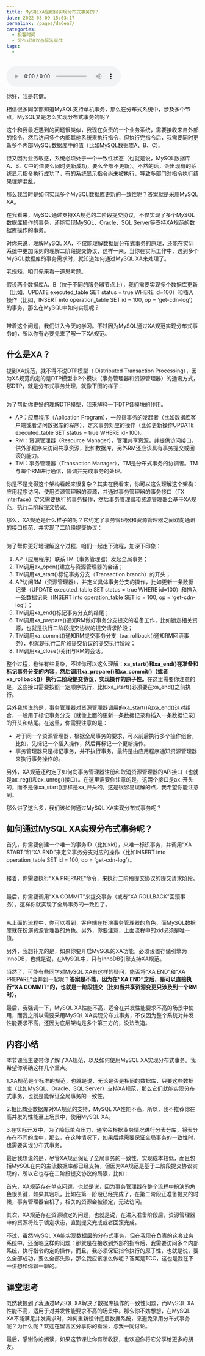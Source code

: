 ```yaml
---
title: MySQLXA是如何实现分布式事务的？
date: 2022-03-09 15:03:17
permalink: /pages/da6ea7/
categories:
  - 极客时间
  - 分布式协议与算法实战
tags:
  - 
---
```

<audio title="加餐.MySQLXA是如何实现分布式事务的？" src="https://static001.geekbang.org/resource/audio/bd/03/bd95de5183ba578c7dc5dc5525cc4b03.mp3" controls="controls"></audio> 
<p>你好，我是韩健。</p><p>相信很多同学都知道MySQL支持单机事务，那么在分布式系统中，涉及多个节点，MySQL又是怎么实现分布式事务的呢？</p><p>这个和我最近遇到的问题很类似，我现在负责的一个业务系统，需要接收来自外部的指令，然后访问多个内部其他系统来执行指令，但执行完指令后，我需要同时更新多个内部MySQL数据库中的值（比如MySQL数据库A、B、C）。</p><p>但又因为业务敏感，系统必须处于一个一致性状态（也就是说，MySQL数据库A、B、C中的值要么同时更新成功，要么全部不更新）。不然的话，会出现有的系统显示指令执行成功了，有的系统显示指令尚未被执行，导致多部门对指令执行结果理解混乱。</p><p>那么我当时是如何实现多个MySQL数据库更新的一致性呢？答案就是采用MySQL XA。</p><p>在我看来，MySQL通过支持XA规范的二阶段提交协议，不仅实现了多个MySQL数据库操作的事务，还能实现MySQL、Oracle、SQL Server等支持XA规范的数据库操作的事务。</p><p>对你来说，理解MySQL XA，不仅能理解数据层分布式事务的原理，还能在实际系统中更加深刻的理解二阶段提交协议，这样一来，当你在实际工作中，遇到多个MySQL数据库的事务需求时，就知道如何通过MySQL XA来处理了。</p><!-- [[[read_end]]] --><p>老规矩，咱们先来看一道思考题。</p><p>假设两个数据库A、B（位于不同的服务器节点上），我们需要实现多个数据库更新（比如，UPDATE executed_table SET status = true WHERE id=100）和插入操作（比如，INSERT into operation_table SET id = 100, op = ‘get-cdn-log’）的事务，那么在MySQL中如何实现呢？</p><p><img src="https://static001.geekbang.org/resource/image/92/e4/92164eafa6604e334b22d245d1543ce4.jpg" alt=""></p><p>带着这个问题，我们进入今天的学习。不过因为MySQL通过XA规范实现分布式事务的，所以你有必要先来了解一下XA规范。</p><h2>什么是XA？</h2><p>提到XA规范，就不得不说DTP模型（ Distributed Transaction Processing），因为XA规范约定的是DTP模型中2个模块（事务管理器和资源管理器）的通讯方式，那DTP，就是分布式事务处理，就像下图的样子：</p><p><img src="https://static001.geekbang.org/resource/image/a0/93/a08794d4a09101fdc0789496a50db193.jpg" alt=""></p><p>为了帮助你更好的理解DTP模型，我来解释一下DTP各模块的作用。</p><ul>
<li>AP：应用程序（Aplication Program），一般指事务的发起者（比如数据库客户端或者访问数据库的程序），定义事务对应的操作（比如更新操作UPDATE executed_table SET status = true WHERE id=100）。</li>
<li>RM：资源管理器（Resource Manager），管理共享资源，并提供访问接口，供外部程序来访问共享资源，比如数据库，另外RM还应该具有事务提交或回滚的能力。</li>
<li>TM：事务管理器（Transaction Manager），TM是分布式事务的协调者。TM与每个RM进行通信，协调并完成事务的处理。</li>
</ul><p>你是不是觉得这个架构看起来很复杂？其实在我看来，你可以这么理解这个架构：应用程序访问、使用资源管理器的资源，并通过事务管理器的事务接口（TX interface）定义需要执行的事务操作，然后事务管理器和资源管理器会基于XA规范，执行二阶段提交协议。</p><p>那么，XA规范是什么样子的呢？它约定了事务管理器和资源管理器之间双向通讯的接口规范，并实现了二阶段提交协议：</p><p><img src="https://static001.geekbang.org/resource/image/4e/ed/4e6d8e0104c4b22e58c5a400323e94ed.jpg" alt=""></p><p>为了帮你更好地理解这个过程，咱们一起走下流程，加深下印象：</p><ol>
<li>AP（应用程序）联系TM（事务管理器）发起全局事务；</li>
<li>TM调用ax_open()建立与资源管理器的会话；</li>
<li>TM调用xa_start()标记事务分支（Transaction branch）的开头；</li>
<li>AP访问RM（资源管理器），并定义具体事务分支的操作，比如更新一条数据记录（UPDATE executed_table SET status = true WHERE id=100）和插入一条数据记录（INSERT into operation_table SET id = 100, op = ‘get-cdn-log’）；</li>
<li>TM调用xa_end()标记事务分支的结尾；</li>
<li>TM调用xa_prepare()通知RM做好事务分支提交的准备工作，比如锁定相关资源，也就是执行二阶段提交协议的提交请求阶段；</li>
<li>TM调用xa_commit()通知RM提交事务分支（xa_rollback()通知RM回滚事务），也就是执行二阶段提交协议的提交执行阶段；</li>
<li>TM调用xa_close()关闭与RM的会话。</li>
</ol><p>整个过程，也许有些复杂，不过你可以这么理解：<strong>xa_start()和xa_end()在准备和标记事务分支的内容，然后调用xa_prepare()和xa_commit()（或者xa_rollback()）执行二阶段提交协议，实现操作的原子性。</strong>在这里需要你注意的是，这些接口需要按照一定顺序执行，比如xa_start()必须要在xa_end()之前执行。</p><p>另外我想说的是，事务管理器对资源管理器调用的xa_start()和xa_end()这对组合，一般用于标记事务分支（就像上面的更新一条数据记录和插入一条数据记录）的开头和结尾。在这里，你需要注意的是：</p><ul>
<li>对于同一个资源管理器，根据全局事务的要求，可以前后执行多个操作组合，比如，先标记一个插入操作，然后再标记一个更新操作。</li>
<li>事务管理器只是标记事务，并不执行事务，最终是由应用程序通知资源管理器来执行事务操作的。</li>
</ul><p>另外，XA规范还约定了如何向事务管理器注册和取消资源管理器的API接口（也就是ax_reg()和ax_unreg()接口）。在这里需要你注意的是，这两个接口是ax_开头的，而不是像xa_start()那样是xa_开头的，这是很容易误解的点，我希望你能注意到。</p><p>那么讲了这么多，我们该如何通过MySQL XA实现分布式事务呢？</p><h2>如何通过MySQL XA实现分布式事务呢？</h2><p>首先，你需要创建一个唯一的事务ID（比如xid），来唯一标识事务，并调用“XA START”和“XA END”来定义事务分支对应的操作（比如INSERT into operation_table SET id = 100, op = ‘get-cdn-log’）。</p><p><img src="https://static001.geekbang.org/resource/image/76/ca/76c1110506c7409c748f20e17ea23bca.jpg" alt=""></p><p>接着，你需要执行“XA PREPARE”命令，来执行二阶段提交协议的提交请求阶段。</p><p><img src="https://static001.geekbang.org/resource/image/28/30/285e440ff3bee6b6c74eeaaa2b37c430.jpg" alt=""></p><p>最后，你需要调用“XA COMMIT”来提交事务（或者“XA ROLLBACK”回滚事务）。这样你就实现了全局事务的一致性了。</p><p><img src="https://static001.geekbang.org/resource/image/16/93/169ae090f2b55c6e520ecf7424c0f293.jpg" alt=""></p><p>从上面的流程中，你可以看到，客户端在扮演事务管理器的角色，而MySQL数据库就在扮演资源管理器的角色。另外，你要注意，上面流程中的xid必须是唯一值。</p><p>另外，我想补充的是，如果你要开启MySQL的XA功能，必须设置存储引擎为 InnoDB，也就是说，在MySQL中，只有InnoDB引擎支持XA规范。</p><p>当然了，可能有些同学对MySQL XA有这样的疑问，能否将“XA END”和“XA PREPARE”合并到一起呢？<strong>答案是不能，因为在“XA END”之后，是可以直接执行“XA COMMIT”的，也就是一阶段提交（比如当共享资源变更只涉及到一个RM时）。</strong></p><p>最后，我强调一下，MySQL XA性能不高，适合在并发性能要求不高的场景中使用，而我之所以需要采用MySQL XA实现分布式事务，不仅因为整个系统对并发性能要求不高，还因为底层架构是多个第三方的，没法改造。</p><h2>内容小结</h2><p>本节课我主要带你了解了XA规范，以及如何使用MySQL XA实现分布式事务。我希望你明确这样几个重点。</p><p>1.XA规范是个标准的规范，也就是说，无论是否是相同的数据库，只要这些数据库（比如MySQL、Oracle、SQL Server）支持XA规范，那么它们就能实现分布式事务，也就是能保证全局事务的一致性。</p><p>2.相比商业数据库对XA规范的支持，MySQL XA性能不高，所以，我不推荐你在高并发的性能至上场景中，使用MySQL XA。</p><p>3.在实际开发中，为了降低单点压力，通常会根据业务情况进行分表分库，将表分布在不同的库中，那么，在这种情况下，如果后续需要保证全局事务的一致性时，也需要实现分布式事务。</p><p>最后我想说的是，尽管XA规范保证了全局事务的一致性，实现成本较低，而且包括MySQL在内的主流数据库都已经支持，但因为XA规范是基于二阶段提交协议实现的，所以它也存在二阶段提交协议的局限，比如：</p><p>首先，XA规范存在单点问题，也就是说，因为事务管理器在整个流程中扮演的角色很关键，如果其宕机，比如在第一阶段已经完成了，在第二阶段正准备提交的时候，事务管理器宕机了，相关的资源会被锁定，无法访问。</p><p>其次，XA规范存在资源锁定的问题，也就是说，在进入准备阶段后，资源管理器中的资源将处于锁定状态，直到提交完成或者回滚完成。</p><p>不过，虽然MySQL XA能实现数据层的分布式事务，但在我现在负责的这套业务系统中，还面临这样的问题：那就是在接收到外部的指令后，我需要访问多个内部系统，执行指令约定的操作，而且，我必须保证指令执行的原子性，也就是说，要么全部成功，要么全部失败，那么我应该怎么做呢？答案是TCC，这也是我在下一讲想和你聊一聊的。</p><h2>课堂思考</h2><p>既然我提到了我通过MySQL XA解决了数据库操作的一致性问题，而MySQL XA性能不高，适用于对并发性能要求不高的场景中。那么你不妨想想，在MySQL XA不能满足并发需求时，如何重新设计底层数据系统，来避免采用分布式事务呢？为什么呢？欢迎在留言区分享你的看法，与我一同讨论。</p><p>最后，感谢你的阅读，如果这节课让你有所收获，也欢迎你将它分享给更多的朋友。</p>